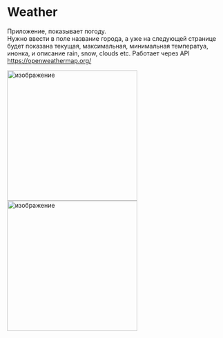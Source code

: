 # Weather

Приложение, показывает погоду.    
Нужно ввести в поле название города, а уже на следующей странице будет показана текущая, максимальная, минимальная температуа, инонка, и описание rain, snow, clouds etc. 
Работает через API https://openweathermap.org/

<img width="301" alt="изображение" src="https://user-images.githubusercontent.com/81671863/213942221-5db403fc-bc5b-4453-ad92-fe9d4249b4e6.png"> <img width="301" alt="изображение" src="https://user-images.githubusercontent.com/81671863/213942226-08ec714e-162a-4d00-a66e-07c19762c1a9.png">
